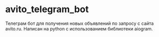 # avito_telegram_bot
Телеграм бот для получения новых объявлений по запросу с сайта avito.ru. Написан на python с использованием библиотеки aiogram. 
